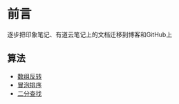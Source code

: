 # 前言
逐步把印象笔记、有道云笔记上的文档迁移到博客和GitHub上
## 算法 
- [数组反转](https://github.com/heyzeng/compute-knowledge/blob/master/Java/chapter06/src/main/java/com/example/arrayTest.java)
- [冒泡排序](https://github.com/heyzeng/compute-knowledge/blob/master/Java/Day06/src/main/java/com/exer2/bubbleSort.java)
- [二分查找](https://github.com/heyzeng/compute-knowledge/blob/master/Java/Day06/src/main/java/com/exer2/BinarySearch.java)
